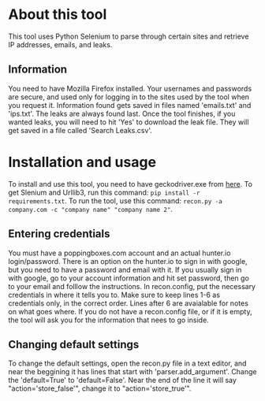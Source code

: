 # About this tool
This tool uses Python Selenium to parse through certain sites and retrieve IP addresses, emails, and leaks.

## Information
You need to have Mozilla Firefox installed.  Your usernames and passwords are secure, and used only for logging in to the sites used by the tool when you request it.  Information found gets saved in files named 'emails.txt' and 'ips.txt'.  The leaks are always found last.  Once the tool finishes, if you wanted leaks, you will need to hit 'Yes' to download the leak file.  They will get saved in a file called 'Search Leaks.csv'.

# Installation and usage
To install and use this tool, you need to have geckodriver.exe from [here](https://github.com/mozilla/geckodriver/releases).  To get Slenium and Urllib3, run this command: ```pip install -r requirements.txt```.  To run the tool, use this command: ```recon.py -a company.com -c "company name" "company name 2"```.

## Entering credentials
You must have a poppingboxes.com account and an actual hunter.io login/password.  There is an option on the hunter.io to sign in with google, but you need to have a password and email with it.  If you usually sign in with google, go to your account information and hit set password, then go to your email and folllow the instructions.  In recon.config, put the necessary credentials in where it tells you to.  Make sure to keep lines 1-6 as credentials only, in the correct order.  Lines after 6 are avaialable for notes on what goes where.  If you do not have a recon.config file, or if it is empty, the tool will ask you for the information that nees to go inside.

## Changing default settings
To change the default settings, open the recon.py file in a text editor, and near the beggining it has lines that start with 'parser.add_argument'.  Change the 'default=True' to 'default=False'.  Near the end of the line it will say "action='store_false'", change it to "action='store_true'".
